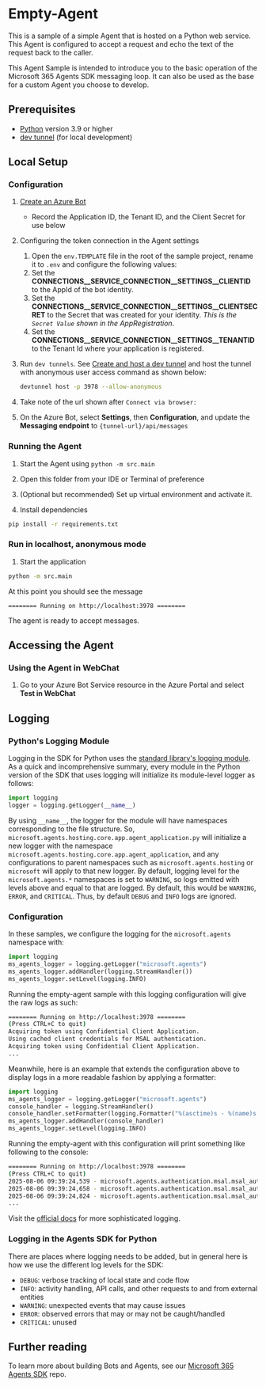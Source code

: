 # Empty-Agent

This is a sample of a simple Agent that is hosted on a Python web service.  This Agent is configured to accept a request and echo the text of the request back to the caller.

This Agent Sample is intended to introduce you to the basic operation of the Microsoft 365 Agents SDK messaging loop. It can also be used as the base for a custom Agent you choose to develop.

## Prerequisites

- [Python](https://www.python.org/) version 3.9 or higher
- [dev tunnel](https://learn.microsoft.com/azure/developer/dev-tunnels/get-started?tabs=windows) (for local development)

## Local Setup

### Configuration

1. [Create an Azure Bot](https://aka.ms/AgentsSDK-CreateBot)
   - Record the Application ID, the Tenant ID, and the Client Secret for use below
  
1. Configuring the token connection in the Agent settings
    1. Open the `env.TEMPLATE` file in the root of the sample project, rename it to `.env` and configure the following values:
      1. Set the **CONNECTIONS__SERVICE_CONNECTION__SETTINGS__CLIENTID** to the AppId of the bot identity.
      2. Set the **CONNECTIONS__SERVICE_CONNECTION__SETTINGS__CLIENTSECRET** to the Secret that was created for your identity. *This is the `Secret Value` shown in the AppRegistration*.
      3. Set the **CONNECTIONS__SERVICE_CONNECTION__SETTINGS__TENANTID** to the Tenant Id where your application is registered.
 
1. Run `dev tunnels`. See [Create and host a dev tunnel](https://learn.microsoft.com/azure/developer/dev-tunnels/get-started?tabs=windows) and host the tunnel with anonymous user access command as shown below:

   ```bash
   devtunnel host -p 3978 --allow-anonymous
   ```

1. Take note of the url shown after `Connect via browser:`

1. On the Azure Bot, select **Settings**, then **Configuration**, and update the **Messaging endpoint** to `{tunnel-url}/api/messages`

### Running the Agent

1. Start the Agent using `python -m src.main`

1. Open this folder from your IDE or Terminal of preference
1. (Optional but recommended) Set up virtual environment and activate it.
1. Install dependencies

```sh
pip install -r requirements.txt
```

### Run in localhost, anonymous mode

1. Start the application

```sh
python -m src.main
```

At this point you should see the message 

```text
======== Running on http://localhost:3978 ========
```

The agent is ready to accept messages.

## Accessing the Agent

### Using the Agent in WebChat

1. Go to your Azure Bot Service resource in the Azure Portal and select **Test in WebChat**

## Logging

### Python's Logging Module

Logging in the SDK for Python uses the [standard library's logging module](https://docs.python.org/3/library/logging.html). As a quick and incomprehensive summary, every module in the Python version of the SDK that uses logging will initialize its module-level logger as follows:

```python
import logging
logger = logging.getLogger(__name__)
```

By using `__name__`, the logger for the module will have namespaces corresponding to the file structure. So, `microsoft.agents.hosting.core.app.agent_application.py` will initialize a new logger with the namespace `microsoft.agents.hosting.core.app.agent_application`, and any configurations to parent namespaces such as `microsoft.agents.hosting` or `microsoft` will apply to that new logger. By default, logging level for the `microsoft.agents.*` namespaces is set to `WARNING`, so logs emitted with levels above and equal to that are logged. By default, this would be `WARNING`, `ERROR`, and `CRITICAL`. Thus, by default `DEBUG` and `INFO` logs are ignored.

### Configuration

In these samples, we configure the logging for the `microsoft.agents` namespace with:

```python
import logging
ms_agents_logger = logging.getLogger("microsoft.agents")
ms_agents_logger.addHandler(logging.StreamHandler())
ms_agents_logger.setLevel(logging.INFO)
```

Running the empty-agent sample with this logging configuration will give the raw logs as such:
```bash
======== Running on http://localhost:3978 ========
(Press CTRL+C to quit)
Acquiring token using Confidential Client Application.
Using cached client credentials for MSAL authentication.
Acquiring token using Confidential Client Application.
...
```

Meanwhile, here is an example that extends the configuration above to display logs in a more readable fashion by applying a formatter:
```python
import logging
ms_agents_logger = logging.getLogger("microsoft.agents")
console_handler = logging.StreamHandler()
console_handler.setFormatter(logging.Formatter("%(asctime)s - %(name)s - %(levelname)s - %(message)s (%(filename)s:%(lineno)d)"))
ms_agents_logger.addHandler(console_handler)
ms_agents_logger.setLevel(logging.INFO)
```

Running the empty-agent with this configuration will print something like following to the console:

```bash
======== Running on http://localhost:3978 ========
(Press CTRL+C to quit)
2025-08-06 09:39:24,539 - microsoft.agents.authentication.msal.msal_auth - INFO - Acquiring token using Confidential Client Application. (msal_auth.py:55)
2025-08-06 09:39:24,658 - microsoft.agents.authentication.msal.msal_auth - INFO - Using cached client credentials for MSAL authentication. (msal_auth.py:117)
2025-08-06 09:39:24,824 - microsoft.agents.authentication.msal.msal_auth - INFO - Acquiring token using Confidential Client Application. (msal_auth.py:55)
...
```

Visit the [official docs](https://docs.python.org/3/library/logging.html) for more sophisticated logging.

### Logging in the Agents SDK for Python

There are places where logging needs to be added, but in general here is how we use the different log levels for the SDK:

- `DEBUG`: verbose tracking of local state and code flow
- `INFO`: activity handling, API calls, and other requests to and from external entities
- `WARNING`: unexpected events that may cause issues
- `ERROR`: observed errors that may or may not be caught/handled
- `CRITICAL`: unused

## Further reading

To learn more about building Bots and Agents, see our [Microsoft 365 Agents SDK](https://github.com/microsoft/agents) repo.